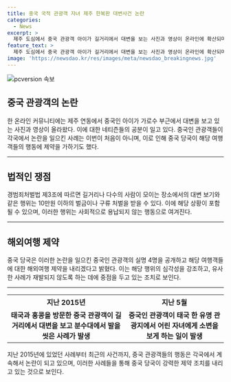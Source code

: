 ```yaml
---
title: 중국 국적 관광객 자녀 제주 한복판 대변사건 논란
categories:
  - News
excerpt: >
  제주 도심에서 중국 관광객 아이가 길거리에서 대변을 보는 사진과 영상이 온라인에 확산되며 논란이 일고 있다. 해당 사진에서는 아이 엄마로 보이는 여성이 있지만 대변을 제지하지 않고 주변 사람들과 대화를 나누고 있는 모습이 담겼다. 또한, 지나가던 한 누리꾼은 영어로 지적했지만 중국 관광객들은 무시했다고 전했다. 이에 대한 처벌 가능성과 함께 중국인들의 관광지에서의 논란적인 행동에 대한 사례도 소개되었다.
feature_text: >
  제주 도심에서 중국 관광객 아이가 길거리에서 대변을 보는 사진과 영상이 온라인에 확산되며 논란이 일고 있다. 해당 사진에서는 아이 엄마로 보이는 여성이 있지만 대변을 제지하지 않고 주변 사람들과 대화를 나누고 있는 모습이 담겼다. 또한, 지나가던 한 누리꾼은 영어로 지적했지만 중국 관광객들은 무시했다고 전했다. 이에 대한 처벌 가능성과 함께 중국인들의 관광지에서의 논란적인 행동에 대한 사례도 소개되었다.
image: 'https://newsdao.kr/res/images/meta/newsdao_breakingnews.jpg'
---
```


<p><img src="https://newsdao.kr/res/images/meta/newsdao_breakingnews.jpg" alt="pcversion 속보" /></p>

<h2 data-ke-size="size26">중국 관광객의 논란</h2>

<p data-ke-size="size16">한 온라인 커뮤니티에는 제주 연동에서 중국인 아이가 가로수 부근에서 대변을 보고 있는 사진과 영상이 올라왔다. 이에 대한 네티즌들의 공분이 일고 있다. 중국인 관광객들이 각국에서 논란을 일으킨 사례는 이번이 처음이 아니며, 이로 인해 중국 당국이 해당 여행객들의 행동에 제약을 가하기도 했다. </p>

<hr>

<h2 data-ke-size="size26">법적인 쟁점</h2>

<p data-ke-size="size16">경범죄처벌법 제3조에 따르면 길거리나 다수의 사람이 모이는 장소에서의 대변 보기와 같은 행위는 10만원 이하의 벌금이나 구류 처벌을 받을 수 있다. 이에 해당 상황이 포함될 수 있으며, 이러한 행위는 사회적으로 용납되지 않는 행동으로 여겨진다. </p>

<hr>

<h2 data-ke-size="size26">해외여행 제약</h2>

<p data-ke-size="size16">중국 당국은 이러한 논란을 일으킨 중국인 관광객의 실명 4명을 공개하고 해당 여행객들에 대한 해외여행 제약을 내리겠다고 밝혔다. 이는 해당 행위의 심각성을 강조하고, 유사한 사례가 재발되지 않도록 하는 데에 중점을 두고 있는 조치로 보인다. </p>

<hr>

<table>
  <tr>
    <th>지난 2015년</th>
    <th>지난 5월</th>
  </tr>
  <tr>
    <td style="text-align: center; height: 17px;"><b>태국과 홍콩을 방문한 중국 관광객이 길거리에서 대변을 보고 분수대에서 발을 씻은 사례가 발생</b></td>
    <td style="text-align: center; height: 17px;"><b>중국인 관광객이 태국 한 유명 관광지에서 어린 자녀에게 소변을 보게 하는 일이 발생</b></td>
  </tr>
</table>

<p data-ke-size="size16">지난 2015년에 있었던 사례부터 최근의 사건까지, 중국 관광객들의 행동은 각국에서 계속해서 논란이 되고 있으며, 이러한 사례들을 통해 중국 당국이 강력한 제약 조치를 내리고 있는 것으로 보인다. </p>

